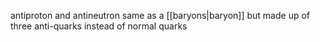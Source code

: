 antiproton and antineutron
same as a [[baryons|baryon]] but made up of three anti-quarks instead of normal quarks